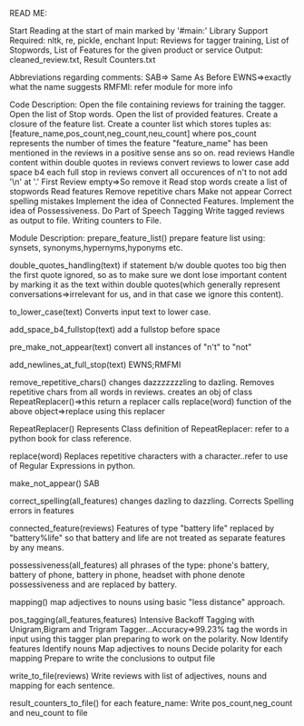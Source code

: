 READ ME:

Start Reading at the start of main marked by '#main:'
Library Support Required: nltk, re, pickle, enchant
Input: Reviews for tagger training, List of Stopwords, List of Features for the given product or service
Output: cleaned_review.txt, Result Counters.txt

Abbreviations regarding comments:
SAB=> Same As Before
EWNS=>exactly what the name suggests
RMFMI: refer module for more info

Code Description:
Open the file containing reviews for training the tagger.
Open the list of Stop words.
Open the list of provided features.
Create a closure of the feature list.
Create a counter list which stores tuples as: [feature_name,pos_count,neg_count,neu_count] where pos_count represents the number of times the feature "feature_name" has been mentioned in the reviews in a positive sense ans so on.
read reviews
Handle content within double quotes in reviews
convert reviews to lower case
add space b4 each full stop in reviews
convert all occurences of n't to not
add '\n' at '.'
First Review empty=>So remove it
Read stop words
create a list of stopwords
Read features
Remove repetitive chars
Make not appear
Correct spelling mistakes
Implement the idea of Connected Features.
Implement the idea of Possessiveness.
Do Part of Speech Tagging
Write tagged reviews as output to file.
Writing counters to File.

Module Description:
prepare_feature_list()
prepare feature list using: synsets, synonyms,hypernyms,hyponyms etc.

double_quotes_handling(text)
if statement b/w double quotes too big then the first quote ignored, so as to make sure we dont lose important content by marking it as the text within double quotes(which generally represent conversations=>irrelevant for us, and in that case we ignore this content).

to_lower_case(text)
Converts input text to lower case.

add_space_b4_fullstop(text)
add a fullstop before space

pre_make_not_appear(text)
convert all instances of "n't" to "not"

add_newlines_at_full_stop(text)
EWNS;RMFMI

remove_repetitive_chars()
changes dazzzzzzzling to dazling.
Removes repetitive chars from all words in reviews.
creates an obj of class RepeatReplacer()=>this return a replacer
calls replace(word) function of the above object=>replace using this replacer

RepeatReplacer()
Represents Class definition of RepeatReplacer: refer to a python book for class reference.

replace(word)
Replaces repetitive characters with a character..refer to use of Regular Expressions in python.

make_not_appear()
SAB

correct_spelling(all_features)
changes dazling to dazzling.
Corrects Spelling errors in features

connected_feature(reviews)
Features of type "battery life" replaced by "battery%life" so that battery and life are not treated as separate features by any means.

possessiveness(all_features)
all phrases of the type: phone's battery, battery of phone, battery in phone, headset with phone denote possessiveness and are replaced by battery.

mapping()
map adjectives to nouns using basic "less distance" approach.

pos_tagging(all_features,features)
Intensive Backoff Tagging with Unigram,Bigram and Trigram Tagger...Accuracy=>99.23%
tag the words in input using this tagger plan
preparing to work on the polarity.
Now Identify features
Identify nouns
Map adjectives to nouns
Decide polarity for each mapping
Prepare to write the conclusions to output file

write_to_file(reviews)
Write reviews with list of adjectives, nouns and mapping for each sentence.

result_counters_to_file()
for each feature_name:
Write pos_count,neg_count and neu_count to file